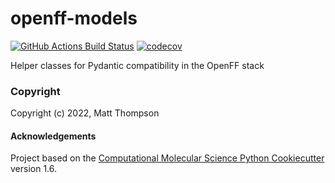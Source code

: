 openff-models
==============================
[//]: # (Badges)
[![GitHub Actions Build Status](https://github.com/mattwthompson/openff-models/workflows/ci/badge.svg)](https://github.com/mattwthompson/openff-models/actions?query=workflow%3Aci)
[![codecov](https://codecov.io/gh/mattwthompson/openff-models/branch/master/graph/badge.svg)](https://codecov.io/gh/mattwthompson/openff-models/branch/master)


Helper classes for Pydantic compatibility in the OpenFF stack

### Copyright

Copyright (c) 2022, Matt Thompson


#### Acknowledgements

Project based on the
[Computational Molecular Science Python Cookiecutter](https://github.com/molssi/cookiecutter-cms) version 1.6.

